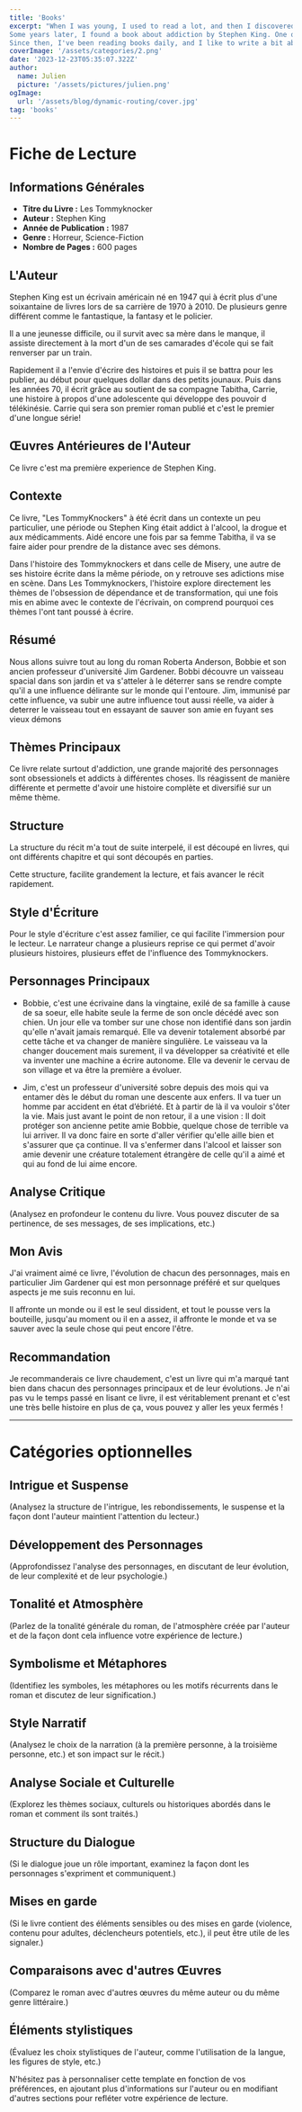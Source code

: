 ```yaml
---
title: 'Books'
excerpt: "When I was young, I used to read a lot, and then I discovered video games...
Some years later, I found a book about addiction by Stephen King. One of my friends told me several times that I should try his book, so I bought it, and read it : it was amazing
Since then, I've been reading books daily, and I like to write a bit about a book I just finished. That’s the place I will use for this :)"
coverImage: '/assets/categories/2.png'
date: '2023-12-23T05:35:07.322Z'
author:
  name: Julien
  picture: '/assets/pictures/julien.png'
ogImage:
  url: '/assets/blog/dynamic-routing/cover.jpg'
tag: 'books'
---
```


# Fiche de Lecture

## Informations Générales
- **Titre du Livre :** Les Tommyknocker
- **Auteur :** Stephen King
- **Année de Publication :** 1987
- **Genre :** Horreur, Science-Fiction
- **Nombre de Pages :** 600 pages

## L'Auteur

Stephen King est un écrivain américain né en 1947 qui à écrit plus d'une soixantaine de livres lors de sa carrière de 1970 à 2010. De plusieurs genre différent comme le fantastique, la fantasy et le policier.

Il a une jeunesse difficile, ou il survit avec sa mère dans le manque, il assiste directement à la mort d'un de ses camarades d'école qui se fait renverser par un train.

Rapidement il a l'envie d'écrire des histoires et puis il se battra pour les publier, au début pour quelques dollar dans des petits jounaux. Puis dans les années 70, il écrit grâce au soutient de sa compagne Tabitha, Carrie, une histoire à propos d'une adolescente qui développe des pouvoir d télékinésie. Carrie qui sera son premier roman publié et c'est le premier d'une longue série!

## Œuvres Antérieures de l'Auteur
Ce livre c'est ma première experience de Stephen King.

## Contexte
Ce livre, "Les TommyKnockers" à été écrit dans un contexte un peu particulier, une période ou Stephen King était addict à l'alcool, la drogue et aux médicamments. Aidé encore une fois par sa femme Tabitha, il va se faire aider pour prendre de la distance avec ses démons.

Dans l'histoire des Tommyknockers et dans celle de Misery, une autre de ses histoire écrite dans la même période, on y retrouve ses adictions mise en scène. Dans Les Tommyknockers, l'histoire explore directement les thèmes de l'obsession de dépendance et de transformation, qui une fois mis en abime avec le contexte de l'écrivain, on comprend pourquoi ces thèmes l'ont tant poussé à écrire.

## Résumé

Nous allons suivre tout au long du roman Roberta Anderson, Bobbie et son ancien professeur d'université Jim Gardener.
Bobbi découvre un vaisseau spacial dans son jardin et va s'atteler à le déterrer sans se rendre compte qu'il a une influence délirante sur le monde qui l'entoure.
Jim, immunisé par cette influence, va subir une autre influence tout aussi réelle, va aider à deterrer le vaisseau tout en essayant de sauver son amie en fuyant ses vieux démons

## Thèmes Principaux

Ce livre relate surtout d'addiction, une grande majorité des personnages sont obsessionels et addicts à différentes choses. Ils réagissent de manière différente et permette d'avoir une histoire complète et diversifié sur un même thème.


## Structure
La structure du récit m'a tout de suite interpelé, il est découpé en livres, qui ont différents chapitre et qui sont découpés en parties.

Cette structure, facilite grandement la lecture, et fais avancer le récit rapidement.

## Style d'Écriture

Pour le style d'écriture c'est assez familier, ce qui facilite l'immersion pour le lecteur. Le narrateur change a plusieurs reprise ce qui permet d'avoir plusieurs histoires, plusieurs effet de l'influence des Tommyknockers.

## Personnages Principaux
* Bobbie, c'est une écrivaine dans la vingtaine, exilé de sa famille à cause de sa soeur, elle habite seule la ferme de son oncle décédé avec son chien. Un jour elle va tomber sur une chose non identifié dans son jardin qu'elle n'avait jamais remarqué. Elle va devenir totalement absorbé par cette tâche et va changer de manière singulière. Le vaisseau va la changer doucement mais surement, il va développer sa créativité et elle va inventer une machine a écrire autonome. Elle va devenir le cervau de son village et va être la première a évoluer.

* Jim, c'est un professeur d'université sobre depuis des mois qui va entamer dès le début du roman une descente aux enfers. Il va tuer un homme par accident en état d’ébriété. Et à partir de là il va vouloir s'ôter la vie. Mais just avant le point de non retour, il a une vision : Il doit protéger son ancienne petite amie Bobbie, quelque chose de terrible va lui arriver. Il va donc faire en sorte d'aller vérifier qu'elle aille bien et s'assurer que ça continue. Il va s'enfermer dans l'alcool et laisser son amie devenir une créature totalement étrangère de celle qu'il a aimé et qui au fond de lui aime encore.


## Analyse Critique

(Analysez en profondeur le contenu du livre. Vous pouvez discuter de sa pertinence, de ses messages, de ses implications, etc.)

## Mon Avis

J'ai vraiment aimé ce livre, l'évolution de chacun des personnages, mais en particulier Jim Gardener qui est mon personnage préféré et sur quelques aspects je me suis reconnu en lui.

Il affronte un monde ou il est le seul dissident, et tout le pousse vers la bouteille, jusqu'au moment ou il en a assez, il affronte le monde et va se sauver avec la seule chose qui peut encore l'être.

## Recommandation

Je recommanderais ce livre chaudement, c'est un livre qui m'a marqué tant bien dans chacun des personnages principaux et de leur évolutions. Je n'ai pas vu le temps passé en lisant ce livre, il est véritablement prenant et c'est une très belle histoire en plus de ça, vous pouvez y aller les yeux fermés ! 



---


# Catégories optionnelles

## Intrigue et Suspense
(Analysez la structure de l'intrigue, les rebondissements, le suspense et la façon dont l'auteur maintient l'attention du lecteur.)

## Développement des Personnages
(Approfondissez l'analyse des personnages, en discutant de leur évolution, de leur complexité et de leur psychologie.)

## Tonalité et Atmosphère
(Parlez de la tonalité générale du roman, de l'atmosphère créée par l'auteur et de la façon dont cela influence votre expérience de lecture.)

## Symbolisme et Métaphores
(Identifiez les symboles, les métaphores ou les motifs récurrents dans le roman et discutez de leur signification.)

## Style Narratif
(Analysez le choix de la narration (à la première personne, à la troisième personne, etc.) et son impact sur le récit.)

## Analyse Sociale et Culturelle
(Explorez les thèmes sociaux, culturels ou historiques abordés dans le roman et comment ils sont traités.)

## Structure du Dialogue
(Si le dialogue joue un rôle important, examinez la façon dont les personnages s'expriment et communiquent.)

## Mises en garde
(Si le livre contient des éléments sensibles ou des mises en garde (violence, contenu pour adultes, déclencheurs potentiels, etc.), il peut être utile de les signaler.)

## Comparaisons avec d'autres Œuvres
(Comparez le roman avec d'autres œuvres du même auteur ou du même genre littéraire.)

## Éléments stylistiques
(Évaluez les choix stylistiques de l'auteur, comme l'utilisation de la langue, les figures de style, etc.)


N'hésitez pas à personnaliser cette template en fonction de vos préférences, en ajoutant plus d'informations sur l'auteur ou en modifiant d'autres sections pour refléter votre expérience de lecture.

